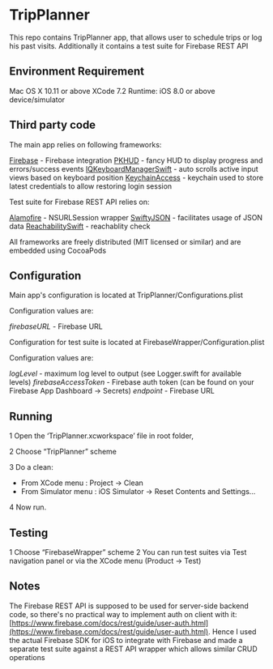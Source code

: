 # TripPlanner 

This repo contains TripPlanner app, that allows user to schedule trips or log his past visits. Additionally it contains a test suite for Firebase REST API


## Environment Requirement

Mac OS X 10.11 or above
XCode 7.2
Runtime: iOS 8.0 or above device/simulator

## Third party code

The main app relies on following frameworks:

[Firebase](https://www.firebase.com/docs/ios/quickstart.html) - Firebase integration
[PKHUD](https://github.com/pkluz/PKHUD) - fancy HUD to display progress and errors/success events
[IQKeyboardManagerSwift](https://github.com/hackiftekhar/IQKeyboardManager) - auto scrolls active input views based on keyboard position
[KeychainAccess](https://github.com/kishikawakatsumi/KeychainAccess) - keychain used to store latest credentials  to allow restoring login session

Test suite for Firebase REST API relies on:

[Alamofire](https://github.com/Alamofire/Alamofire) - NSURLSession wrapper
[SwiftyJSON](https://github.com/SwiftyJSON/SwiftyJSON.git) - facilitates usage of JSON data
[ReachabilitySwift](https://github.com/ashleymills/Reachability.swift) - reachablity check

All frameworks are freely distributed (MIT licensed or similar) and are embedded using CocoaPods

## Configuration

Main app's configuration is located at TripPlanner/Configurations.plist

Configuration values are: 

*firebaseURL* - Firebase URL 

Configuration for test suite is located at FirebaseWrapper/Configuration.plist

Configuration values are: 

*logLevel* - maximum log level to output (see Logger.swift for available levels)
*firebaseAccessToken* - Firebase auth token (can be found on your Firebase App Dashboard -> Secrets)
*endpoint* - Firebase URL 

## Running

1 	Open the ‘TripPlanner.xcworkspace’ file in root folder,

2 	Choose “TripPlanner” scheme

3	Do a clean:
-	From XCode menu : Project -> Clean 
-	From Simulator menu : iOS Simulator -> Reset Contents and Settings…

4	Now run. 

## Testing

1 	Choose “FirebaseWrapper” scheme
2   You can run test suites via Test navigation panel or via the XCode menu (Product -> Test)

## Notes

The Firebase REST API is supposed to be used for server-side backend code, so there's no practical way to implement auth on client with it: [https://www.firebase.com/docs/rest/guide/user-auth.html](https://www.firebase.com/docs/rest/guide/user-auth.html). Hence I used the actual Firebase SDK for iOS to integrate with Firebase and made a separate test suite against a REST API wrapper which allows similar CRUD operations 